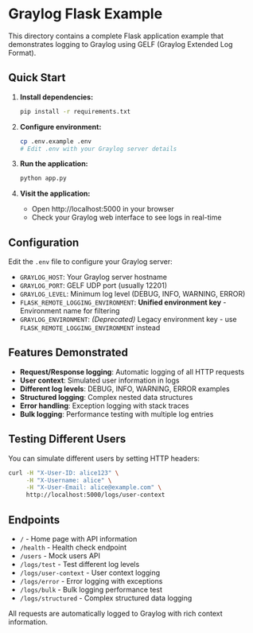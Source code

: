 # Graylog Flask Example

This directory contains a complete Flask application example that demonstrates logging to Graylog using GELF (Graylog Extended Log Format).

## Quick Start

1. **Install dependencies:**
   ```bash
   pip install -r requirements.txt
   ```

2. **Configure environment:**
   ```bash
   cp .env.example .env
   # Edit .env with your Graylog server details
   ```

3. **Run the application:**
   ```bash
   python app.py
   ```

4. **Visit the application:**
   - Open http://localhost:5000 in your browser
   - Check your Graylog web interface to see logs in real-time

## Configuration

Edit the `.env` file to configure your Graylog server:

- `GRAYLOG_HOST`: Your Graylog server hostname
- `GRAYLOG_PORT`: GELF UDP port (usually 12201)
- `GRAYLOG_LEVEL`: Minimum log level (DEBUG, INFO, WARNING, ERROR)
- `FLASK_REMOTE_LOGGING_ENVIRONMENT`: **Unified environment key** - Environment name for filtering
- `GRAYLOG_ENVIRONMENT`: *(Deprecated)* Legacy environment key - use `FLASK_REMOTE_LOGGING_ENVIRONMENT` instead

## Features Demonstrated

- **Request/Response logging**: Automatic logging of all HTTP requests
- **User context**: Simulated user information in logs
- **Different log levels**: DEBUG, INFO, WARNING, ERROR examples
- **Structured logging**: Complex nested data structures
- **Error handling**: Exception logging with stack traces
- **Bulk logging**: Performance testing with multiple log entries

## Testing Different Users

You can simulate different users by setting HTTP headers:

```bash
curl -H "X-User-ID: alice123" \
     -H "X-Username: alice" \
     -H "X-User-Email: alice@example.com" \
     http://localhost:5000/logs/user-context
```

## Endpoints

- `/` - Home page with API information
- `/health` - Health check endpoint
- `/users` - Mock users API
- `/logs/test` - Test different log levels
- `/logs/user-context` - User context logging
- `/logs/error` - Error logging with exceptions
- `/logs/bulk` - Bulk logging performance test
- `/logs/structured` - Complex structured data logging

All requests are automatically logged to Graylog with rich context information.
